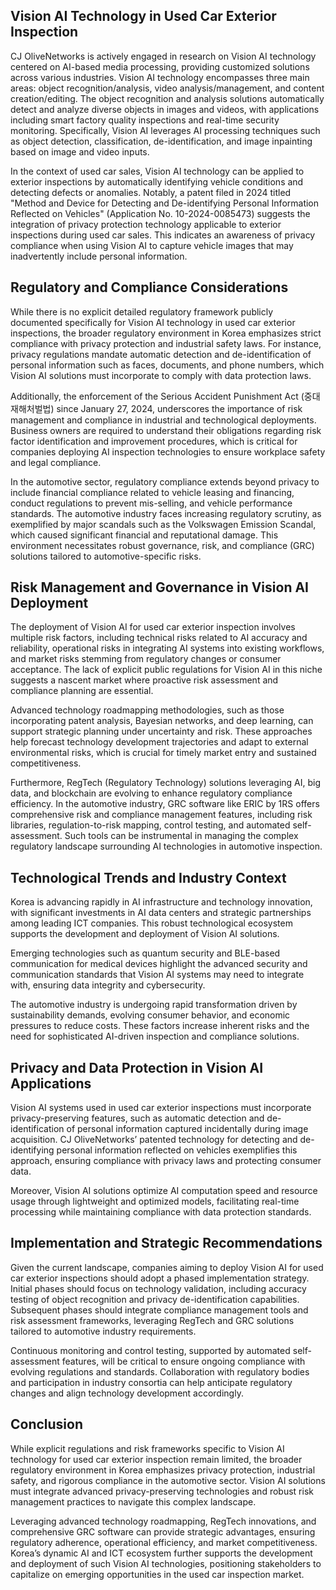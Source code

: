 ## Vision AI Technology in Used Car Exterior Inspection
CJ OliveNetworks is actively engaged in research on Vision AI technology centered on AI-based media processing, providing customized solutions across various industries. Vision AI technology encompasses three main areas: object recognition/analysis, video analysis/management, and content creation/editing. The object recognition and analysis solutions automatically detect and analyze diverse objects in images and videos, with applications including smart factory quality inspections and real-time security monitoring. Specifically, Vision AI leverages AI processing techniques such as object detection, classification, de-identification, and image inpainting based on image and video inputs. 

In the context of used car sales, Vision AI technology can be applied to exterior inspections by automatically identifying vehicle conditions and detecting defects or anomalies. Notably, a patent filed in 2024 titled "Method and Device for Detecting and De-identifying Personal Information Reflected on Vehicles" (Application No. 10-2024-0085473) suggests the integration of privacy protection technology applicable to exterior inspections during used car sales. This indicates an awareness of privacy compliance when using Vision AI to capture vehicle images that may inadvertently include personal information.

## Regulatory and Compliance Considerations
While there is no explicit detailed regulatory framework publicly documented specifically for Vision AI technology in used car exterior inspections, the broader regulatory environment in Korea emphasizes strict compliance with privacy protection and industrial safety laws. For instance, privacy regulations mandate automatic detection and de-identification of personal information such as faces, documents, and phone numbers, which Vision AI solutions must incorporate to comply with data protection laws.

Additionally, the enforcement of the Serious Accident Punishment Act (중대재해처벌법) since January 27, 2024, underscores the importance of risk management and compliance in industrial and technological deployments. Business owners are required to understand their obligations regarding risk factor identification and improvement procedures, which is critical for companies deploying AI inspection technologies to ensure workplace safety and legal compliance.

In the automotive sector, regulatory compliance extends beyond privacy to include financial compliance related to vehicle leasing and financing, conduct regulations to prevent mis-selling, and vehicle performance standards. The automotive industry faces increasing regulatory scrutiny, as exemplified by major scandals such as the Volkswagen Emission Scandal, which caused significant financial and reputational damage. This environment necessitates robust governance, risk, and compliance (GRC) solutions tailored to automotive-specific risks.

## Risk Management and Governance in Vision AI Deployment
The deployment of Vision AI for used car exterior inspection involves multiple risk factors, including technical risks related to AI accuracy and reliability, operational risks in integrating AI systems into existing workflows, and market risks stemming from regulatory changes or consumer acceptance. The lack of explicit public regulations for Vision AI in this niche suggests a nascent market where proactive risk assessment and compliance planning are essential.

Advanced technology roadmapping methodologies, such as those incorporating patent analysis, Bayesian networks, and deep learning, can support strategic planning under uncertainty and risk. These approaches help forecast technology development trajectories and adapt to external environmental risks, which is crucial for timely market entry and sustained competitiveness.

Furthermore, RegTech (Regulatory Technology) solutions leveraging AI, big data, and blockchain are evolving to enhance regulatory compliance efficiency. In the automotive industry, GRC software like ERIC by 1RS offers comprehensive risk and compliance management features, including risk libraries, regulation-to-risk mapping, control testing, and automated self-assessment. Such tools can be instrumental in managing the complex regulatory landscape surrounding AI technologies in automotive inspection.

## Technological Trends and Industry Context
Korea is advancing rapidly in AI infrastructure and technology innovation, with significant investments in AI data centers and strategic partnerships among leading ICT companies. This robust technological ecosystem supports the development and deployment of Vision AI solutions.

Emerging technologies such as quantum security and BLE-based communication for medical devices highlight the advanced security and communication standards that Vision AI systems may need to integrate with, ensuring data integrity and cybersecurity.

The automotive industry is undergoing rapid transformation driven by sustainability demands, evolving consumer behavior, and economic pressures to reduce costs. These factors increase inherent risks and the need for sophisticated AI-driven inspection and compliance solutions.

## Privacy and Data Protection in Vision AI Applications
Vision AI systems used in used car exterior inspections must incorporate privacy-preserving features, such as automatic detection and de-identification of personal information captured incidentally during image acquisition. CJ OliveNetworks’ patented technology for detecting and de-identifying personal information reflected on vehicles exemplifies this approach, ensuring compliance with privacy laws and protecting consumer data.

Moreover, Vision AI solutions optimize AI computation speed and resource usage through lightweight and optimized models, facilitating real-time processing while maintaining compliance with data protection standards.

## Implementation and Strategic Recommendations
Given the current landscape, companies aiming to deploy Vision AI for used car exterior inspections should adopt a phased implementation strategy. Initial phases should focus on technology validation, including accuracy testing of object recognition and privacy de-identification capabilities. Subsequent phases should integrate compliance management tools and risk assessment frameworks, leveraging RegTech and GRC solutions tailored to automotive industry requirements.

Continuous monitoring and control testing, supported by automated self-assessment features, will be critical to ensure ongoing compliance with evolving regulations and standards. Collaboration with regulatory bodies and participation in industry consortia can help anticipate regulatory changes and align technology development accordingly.

## Conclusion
While explicit regulations and risk frameworks specific to Vision AI technology for used car exterior inspection remain limited, the broader regulatory environment in Korea emphasizes privacy protection, industrial safety, and rigorous compliance in the automotive sector. Vision AI solutions must integrate advanced privacy-preserving technologies and robust risk management practices to navigate this complex landscape.

Leveraging advanced technology roadmapping, RegTech innovations, and comprehensive GRC software can provide strategic advantages, ensuring regulatory adherence, operational efficiency, and market competitiveness. Korea’s dynamic AI and ICT ecosystem further supports the development and deployment of such Vision AI technologies, positioning stakeholders to capitalize on emerging opportunities in the used car inspection market.